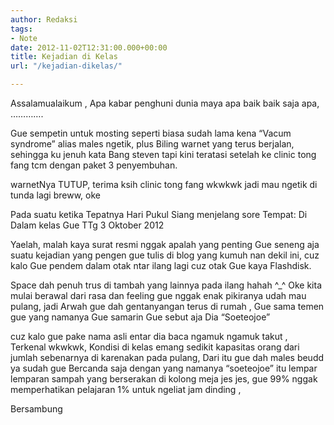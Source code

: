 ```yaml
---
author: Redaksi
tags:
- Note
date: 2012-11-02T12:31:00.000+00:00
title: Kejadian di Kelas
url: "/kejadian-dikelas/"

---
```

Assalamualaikum , Apa kabar penghuni dunia maya apa baik baik saja apa, ………….

Gue sempetin untuk mosting seperti biasa sudah lama kena “Vacum syndrome” alias males ngetik, plus Biling warnet yang terus berjalan, sehingga ku jenuh kata Bang steven tapi kini teratasi setelah ke clinic tong fang tcm dengan paket 3 penyembuhan. 

warnetNya TUTUP, terima ksih clinic tong fang wkwkwk jadi mau ngetik di tunda lagi breww, oke

Pada suatu ketika Tepatnya Hari Pukul Siang menjelang sore Tempat: Di Dalam kelas Gue TTg 3 Oktober 2012

Yaelah, malah kaya surat resmi nggak apalah yang penting Gue seneng aja suatu kejadian yang pengen gue tulis di blog yang kumuh nan dekil ini, cuz kalo Gue pendem dalam otak ntar ilang lagi cuz otak Gue kaya Flashdisk. 

Space dah penuh trus di tambah yang lainnya pada ilang hahah ^_^ Oke kita mulai berawal dari rasa dan feeling gue nggak enak pikiranya udah mau pulang, jadi Arwah gue dah gentanyangan terus di rumah , Gue sama temen gue yang namanya Gue samarin Gue sebut aja Dia “Soeteojoe”

cuz kalo gue pake nama asli entar dia baca ngamuk ngamuk takut , Terkenal wkwkwk, Kondisi di kelas emang sedikit kapasitas orang dari jumlah sebenarnya di karenakan pada pulang, Dari itu gue dah males beudd ya sudah gue Bercanda saja dengan yang namanya “soeteojoe” itu lempar lemparan sampah yang berserakan di kolong meja jes jes, gue 99% nggak memperhatikan pelajaran 1% untuk ngeliat jam dinding , 

Bersambung   
